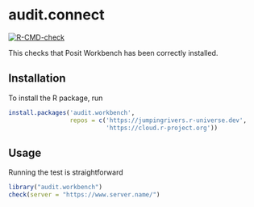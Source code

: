 
<!-- README.md is generated from README.Rmd. Please edit that file -->

# audit.connect

<!-- badges: start -->

[![R-CMD-check](https://github.com/jumpingrivers/audit.workbench/actions/workflows/R-CMD-check.yaml/badge.svg)](https://github.com/jumpingrivers/audit.workbench/actions/workflows/R-CMD-check.yaml)
<!-- badges: end -->

This checks that Posit Workbench has been correctly installed.

## Installation

To install the R package, run

``` r
install.packages('audit.workbench', 
                 repos = c('https://jumpingrivers.r-universe.dev', 
                           'https://cloud.r-project.org'))
```

## Usage

Running the test is straightforward

``` r
library("audit.workbench")
check(server = "https://www.server.name/")
```
